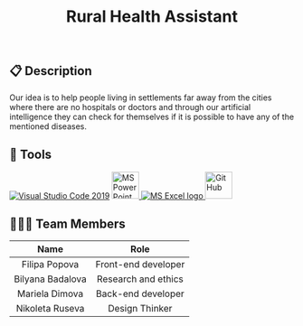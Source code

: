 <h1 align="center">Rural Health Assistant</h1>
<p align = "center">
</p>

<br>

## 📋 Description
Our idea is to help people living in settlements far away from the cities where there are no hospitals or doctors and through our artificial intelligence they can check for themselves if it is possible to have any of the mentioned diseases.



## 🔧 Tools 
  <p align="left"> 
  <a href="https://code.visualstudio.com/"><img src="https://img.icons8.com/color/48/null/visual-studio-code-2019.png" alt="Visual Studio Code 2019"/></a>
    <a href="https://www.microsoft.com/en-us/microsoft-365/powerpoint"><img src="https://img.icons8.com/fluency/48/000000/microsoft-powerpoint-2019.png" alt="MS PowerPoint logo" width=48px />
    <a href="https://www.microsoft.com/en-us/microsoft-365/excel"><img src="https://img.icons8.com/fluency/48/000000/microsoft-excel-2019.png" alt="MS Excel logo"/>
     <a href="https://git-scm.com/"><img src="https://cdn-icons-png.flaticon.com/512/25/25231.png" alt="GitHub" heigh=48px width=48px/></a>
  
  </p> 
  

  
## 👨🏻‍💻 Team Members
| **Name** | **Role** |
| :---:   | :---: | 
| Filipa Popova| Front-end developer |  
| Bilyana Badalova | Research and ethics  | 
| Mariela Dimova | Back-end developer  | 
| Nikoleta Ruseva |  Design Thinker  | 
